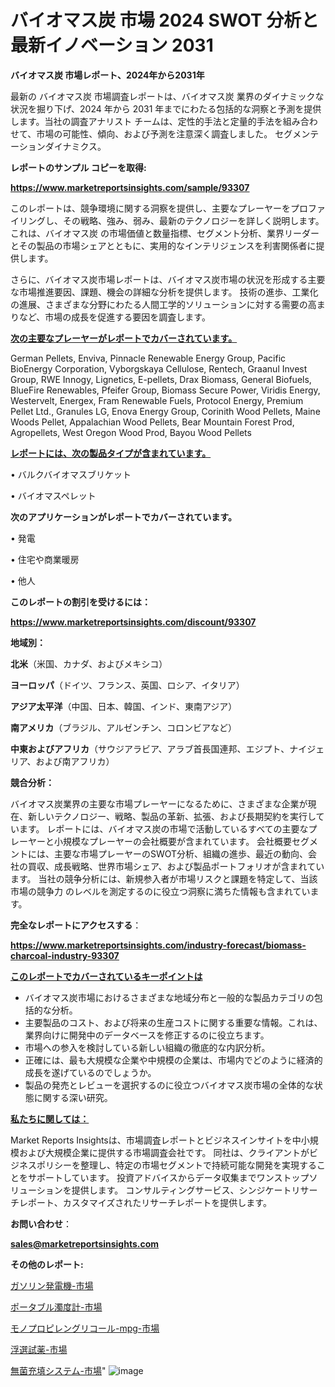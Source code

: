 # バイオマス炭 市場 2024 SWOT 分析と最新イノベーション 2031

<strong>バイオマス炭 市場レポート、2024年から2031年</strong>

最新の バイオマス炭 市場調査レポートは、バイオマス炭 業界のダイナミックな状況を掘り下げ、2024 年から 2031 年までにわたる包括的な洞察と予測を提供します。当社の調査アナリスト チームは、定性的手法と定量的手法を組み合わせて、市場の可能性、傾向、および予測を注意深く調査しました。 セグメンテーションダイナミクス。



<strong>レポートのサンプル コピーを取得:</strong> <a href=https://www.marketreportsinsights.com/sample/93307>

<strong><u>https://www.marketreportsinsights.com/sample/93307</u></strong></a>

このレポートは、競争環境に関する洞察を提供し、主要なプレーヤーをプロファイリングし、その戦略、強み、弱み、最新のテクノロジーを詳しく説明します。 これは、バイオマス炭 の市場価値と数量指標、セグメント分析、業界リーダーとその製品の市場シェアとともに、実用的なインテリジェンスを利害関係者に提供します。

さらに、バイオマス炭市場レポートは、バイオマス炭市場の状況を形成する主要な市場推進要因、課題、機会の詳細な分析を提供します。 技術の進歩、工業化の進展、さまざまな分野にわたる人間工学的ソリューションに対する需要の高まりなど、市場の成長を促進する要因を調査します。



<strong><u>次の主要なプレーヤーがレポートでカバーされています。</u></strong>

German Pellets, Enviva, Pinnacle Renewable Energy Group, Pacific BioEnergy Corporation, Vyborgskaya Cellulose, Rentech, Graanul Invest Group, RWE Innogy, Lignetics, E-pellets, Drax Biomass, General Biofuels, BlueFire Renewables, Pfeifer Group, Biomass Secure Power, Viridis Energy, Westervelt, Energex, Fram Renewable Fuels, Protocol Energy, Premium Pellet Ltd., Granules LG, Enova Energy Group, Corinith Wood Pellets, Maine Woods Pellet, Appalachian Wood Pellets, Bear Mountain Forest Prod, Agropellets, West Oregon Wood Prod, Bayou Wood Pellets



<strong><u><b>レポートには、次の製品タイプが含まれています。</b></u></strong>

• バルクバイオマスブリケット

• バイオマスペレット



<strong><b>次のアプリケーションがレポートでカバーされています。</b></strong>

• 発電

• 住宅や商業暖房

• 他人



<strong><b>このレポートの割引を受けるには：</b></strong><a href=https://www.marketreportsinsights.com/discount/93307>

<strong><u>https://www.marketreportsinsights.com/discount/93307</u></strong></a>



<strong>地域別：</strong>



<strong>北米</strong>（米国、カナダ、およびメキシコ）



<strong>ヨーロッパ</strong>（ドイツ、フランス、英国、ロシア、イタリア）



<strong>アジア太平洋</strong>（中国、日本、韓国、インド、東南アジア）



<strong>南アメリカ</strong>（ブラジル、アルゼンチン、コロンビアなど）



<strong>中東およびアフリカ</strong>（サウジアラビア、アラブ首長国連邦、エジプト、ナイジェリア、および南アフリカ）



<strong>競合分析：</strong>

バイオマス炭業界の主要な市場プレーヤーになるために、さまざまな企業が現在、新しいテクノロジー、戦略、製品の革新、拡張、および長期契約を実行しています。 レポートには、バイオマス炭の市場で活動しているすべての主要なプレーヤーと小規模なプレーヤーの会社概要が含まれています。 会社概要セグメントには、主要な市場プレーヤーのSWOT分析、組織の進歩、最近の動向、会社の買収、成長戦略、世界市場シェア、および製品ポートフォリオが含まれています。 当社の競争分析には、新規参入者が市場リスクと課題を特定して、当該市場の競争力 のレベルを測定するのに役立つ洞察に満ちた情報も含まれています。



<strong>完全なレポートにアクセスする</strong>：

<a href=https://www.marketreportsinsights.com/industry-forecast/biomass-charcoal-industry-93307>

<strong><u>https://www.marketreportsinsights.com/industry-forecast/biomass-charcoal-industry-93307</u></strong></a>



<strong><u><b>このレポートでカバーされているキーポイントは</b></u></strong>
<ul>
  <li>バイオマス炭市場におけるさまざまな地域分布と一般的な製品カテゴリの包括的な分析。</li>
  <li>主要製品のコスト、および将来の生産コストに関する重要な情報。これは、業界向けに開発中のデータベースを修正するのに役立ちます。</li>
  <li>市場への参入を検討している新しい組織の徹底的な内訳分析。</li>
  <li>正確には、最も大規模な企業や中規模の企業は、市場内でどのように経済的成長を遂げているのでしょうか。</li>
  <li>製品の発売とレビューを選択するのに役立つバイオマス炭市場の全体的な状態に関する深い研究。</li>
</ul>


<strong><u><b>私たちに関しては：</b></u></strong>

Market Reports Insightsは、市場調査レポートとビジネスインサイトを中小規模および大規模企業に提供する市場調査会社です。 同社は、クライアントがビジネスポリシーを整理し、特定の市場セグメントで持続可能な開発を実現することをサポートしています。 投資アドバイスからデータ収集までワンストップソリューションを提供します。 コンサルティングサービス、シンジケートリサーチレポート、カスタマイズされたリサーチレポートを提供します。



<strong><b>お問い合わせ</b></strong>：

<a href=mailto:sales@marketreportsinsights.com>

<strong><u>sales@marketreportsinsights.com</u></strong></a>



<strong>その他のレポート:</strong>

<a href=https://www.linkedin.com/pulse/ガソリン発電機-市場-2023-競争分析と事業成長-2030-pr-news-hub-1j6jf/>ガソリン発電機-市場</a>

<a href=https://www.linkedin.com/pulse/ポータブル濁度計-市場-2023-最新の-cagr-および成長分析-2030-bd8ef/>ポータブル濁度計-市場</a>

<a href=https://www.linkedin.com/pulse/モノプロピレングリコール-mpg-市場-2023-総合分析と事業成長戦略-dt8qf/>モノプロピレングリコール-mpg-市場</a>

<a href=https://www.linkedin.com/pulse/浮選試薬-市場-2023-競争分析と事業成長-2030-analytics-achievers-24-analysis-xcr6c/>浮選試薬-市場</a>

<a href=https://www.linkedin.com/pulse/無菌充填システム-市場-2023-年のダイナミクスとビジネストレンド-2030-zvlqf/>無菌充填システム-市場</a>"
![image](https://github.com/gayatriri2/Market-Trends/assets/166717496/fc7c264e-a165-4907-b784-944cf13d9256)

